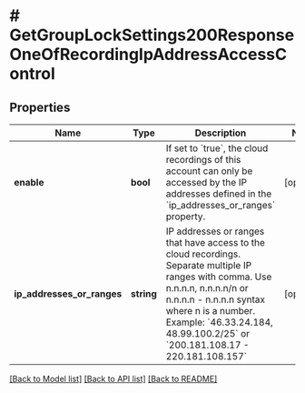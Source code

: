 # # GetGroupLockSettings200ResponseOneOfRecordingIpAddressAccessControl

## Properties

Name | Type | Description | Notes
------------ | ------------- | ------------- | -------------
**enable** | **bool** | If set to &#x60;true&#x60;, the cloud recordings of this account can only be accessed by the IP addresses defined in the &#x60;ip_addresses_or_ranges&#x60; property. | [optional]
**ip_addresses_or_ranges** | **string** | IP addresses or ranges that have access to the cloud recordings. Separate multiple IP ranges with comma. Use n.n.n.n, n.n.n.n/n or n.n.n.n - n.n.n.n syntax where n is a number.  Example: &#x60;46.33.24.184, 48.99.100.2/25&#x60; or &#x60;200.181.108.17 - 220.181.108.157&#x60; | [optional]

[[Back to Model list]](../../README.md#models) [[Back to API list]](../../README.md#endpoints) [[Back to README]](../../README.md)
